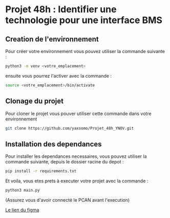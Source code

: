 # Projet 48h : Identifier une technologie pour une interface BMS


## Creation de l'environnement

Pour créer votre environnement vous pouvez utiliser la commande suivante : 

```bash
python3 -m venv <votre_emplacement>
```
ensuite vous pourrez l'activer avec la commande :

```bash
source <votre_emplacement>/bin/activate
```

## Clonage du projet


Pour cloner le projet vous pouver utiliser cette commande dans votre environnement

```bash
git clone https://github.com/yaxsomo/Projet_48h_YNOV.git
```

## Installation des dependances

Pour installer les dependances necessaires, vous pouvez utiliser la commande suivante, depuis le dossier racine du depot :

```bash
pip install -r requirements.txt
```

Et voila, vous etes prets à executer votre projet avec la commande : 


```bash
python3 main.py
```

(Assurez vous d'avoir connecté le PCAN avant l'execution)

[Le lien du figma](https://www.figma.com/design/r52yxKLrBtR265g9Q2KfCE/Untitled?node-id=0-1&t=Rhlnh7ZAsAJQ3qDw-1)